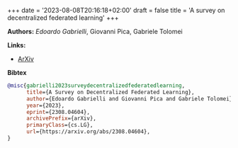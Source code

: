 +++
date = '2023-08-08T20:16:18+02:00'
draft = false
title = 'A survey on decentralized federated learning'
+++

**Authors:** *Edoardo Gabrielli*, Giovanni Pica, Gabriele Tolomei

**Links:**
- [ArXiv](https://arxiv.org/abs/2308.04604)

**Bibtex**
```Bibtex
@misc{gabrielli2023surveydecentralizedfederatedlearning,
      title={A Survey on Decentralized Federated Learning}, 
      author={Edoardo Gabrielli and Giovanni Pica and Gabriele Tolomei},
      year={2023},
      eprint={2308.04604},
      archivePrefix={arXiv},
      primaryClass={cs.LG},
      url={https://arxiv.org/abs/2308.04604}, 
}
```